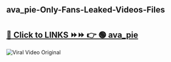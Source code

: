 
 ## ava_pie-Only-Fans-Leaked-Videos-Files

# <h2><a href="https://mediaupload.pro?ava_pie">🔗 Click to LINKS ⏩⏩ 👉 🟢 ava_pie </a></h2>

<a href="https://mediaupload.pro?ava_pie" rel="nofollow" data-target="animated-image.originalLink"><img src="https://i.ibb.co.com/xMMVF88/686577567.gif" alt="Viral Video Original" style="max-width: 100%; display: inline-block;" data-target="animated-image.originalImage"></a>